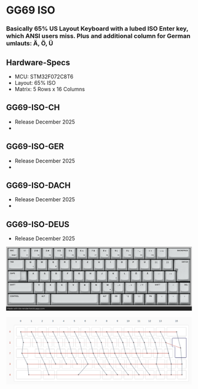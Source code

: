 
# GG69 ISO
### Basically 65% US Layout Keyboard with a lubed ISO Enter key, which ANSI users miss. Plus and additional column for German umlauts: Ä, Ö, Ü

## Hardware-Specs
* MCU: STM32F072C8T6
* Layout: 65% ISO
* Matrix: 5 Rows x 16 Columns

## GG69-ISO-CH
* Release December 2025
* 
## GG69-ISO-GER
* Release December 2025
* 
## GG69-ISO-DACH
* Release December 2025
* 
## GG69-ISO-DEUS
* Release December 2025

![DEUS LAYOUT](images/gg69_deus_keymaping.png)

![GG69 ISO MATRIX](images/GG69_matrix.png)
